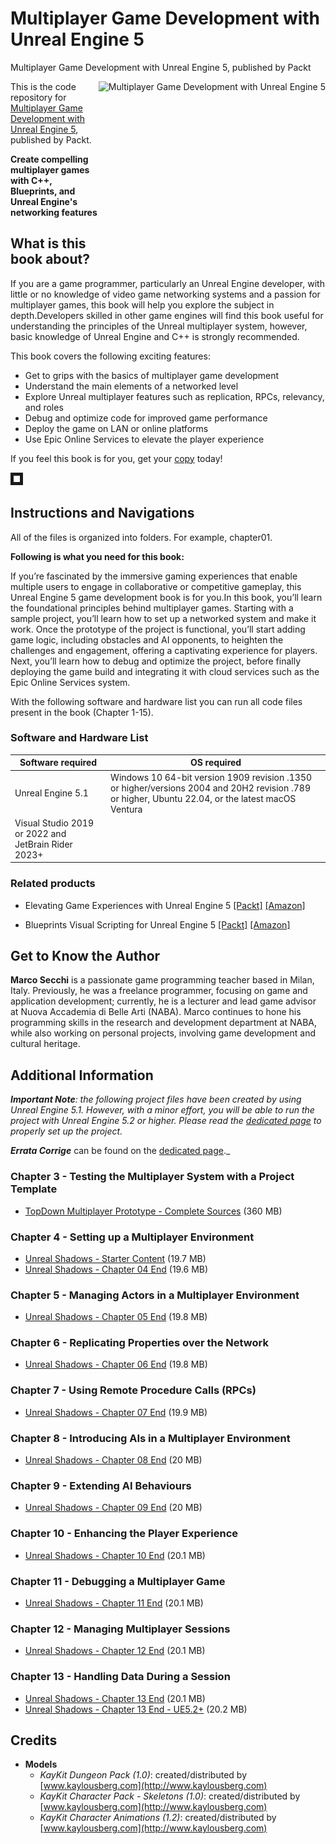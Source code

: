 # Multiplayer Game Development with Unreal Engine 5	
Multiplayer Game Development with Unreal Engine 5, published by Packt

<a href="https://www.packtpub.com/product/multiplayer-game-development-with-unreal-engine-5/9781803232874"><img src="https://static.packt-cdn.com/products/9781803232874/cover/smaller" alt="Multiplayer Game Development with Unreal Engine 5" height="256px" align="right"></a>

This is the code repository for [Multiplayer Game Development with Unreal Engine 5](https://www.packtpub.com/product/multiplayer-game-development-with-unreal-engine-5/9781803232874), published by Packt.

**Create compelling multiplayer games with C++, Blueprints, and Unreal Engine's networking features**

## What is this book about?

If you are a game programmer, particularly an Unreal Engine developer, with little or no knowledge of video game networking systems and a passion for multiplayer games, this book will help you explore the subject in depth.Developers skilled in other game engines will find this book useful for understanding the principles of the Unreal multiplayer system, however, basic knowledge of Unreal Engine and C++ is strongly recommended.

This book covers the following exciting features:

* Get to grips with the basics of multiplayer game development
* Understand the main elements of a networked level
* Explore Unreal multiplayer features such as replication, RPCs, relevancy, and roles
* Debug and optimize code for improved game performance
* Deploy the game on LAN or online platforms
* Use Epic Online Services to elevate the player experience
  
If you feel this book is for you, get your [copy](https://www.amazon.in/Multiplayer-Game-Development-Unreal-Engine/dp/1803232870/ref=tmm_pap_swatch_0?_encoding=UTF8&qid=&sr=) today!

<a href="https://www.packtpub.com/?utm_source=github&utm_medium=banner&utm_campaign=GitHubBanner"><img src="https://raw.githubusercontent.com/PacktPublishing/GitHub/master/GitHub.png" 
alt="https://www.packtpub.com/" border="5" /></a>

## Instructions and Navigations
All of the files is organized into folders. For example, chapter01.


**Following is what you need for this book:**

If you’re fascinated by the immersive gaming experiences that enable multiple users to engage in collaborative or competitive gameplay, this Unreal Engine 5 game development book is for you.In this book, you’ll learn the foundational principles behind multiplayer games. Starting with a sample project, you’ll learn how to set up a networked system and make it work. Once the prototype of the project is functional, you’ll start adding game logic, including obstacles and AI opponents, to heighten the challenges and engagement, offering a captivating experience for players. Next, you’ll learn how to debug and optimize the project, before finally deploying the game build and integrating it with cloud services such as the Epic Online Services system.

With the following software and hardware list you can run all code files present in the book (Chapter 1-15).

### Software and Hardware List
| Software required                    | OS required                         |
| ------------------------------------ | ----------------------------------- |
| Unreal Engine 5.1                    | Windows 10 64-bit version 1909 revision .1350 or higher/versions 2004 and 20H2 revision .789 or higher, Ubuntu 22.04, or the latest macOS Ventura |
|Visual Studio 2019 or 2022 and JetBrain Rider 2023+|                       |

### Related products <Other books you may enjoy>
* Elevating Game Experiences with Unreal Engine 5  [[Packt]](https://www.packtpub.com/product/elevating-game-experiences-with-unreal-engine-5-second-edition/9781803239866#:~:text=Elevating%20Game%20Experiences%20with%20Unreal%20Engine%205%20will%20walk%20you,%2C%20inheritance%2C%20and%20player%20input.x`) [[Amazon]](https://www.amazon.in/Elevating-Game-Experiences-Unreal-Engine/dp/1803239867)

* Blueprints Visual Scripting for Unreal Engine 5  [[Packt]](https://www.packtpub.com/product/blueprints-visual-scripting-for-unreal-engine-5-third-edition/9781801811583) [[Amazon]](https://www.amazon.in/Blueprints-Visual-Scripting-Unreal-Engine/dp/180181158X)

## Get to Know the Author
**Marco Secchi** is a passionate game programming teacher based in Milan, Italy. Previously, he was a freelance programmer, focusing on game and application development; currently, he is a lecturer and lead game advisor at Nuova Accademia di Belle Arti (NABA). Marco continues to hone his programming skills in the research and development department at NABA, while also working on personal projects, involving game development and cultural heritage.

## Additional Information

_**Important Note**: the following project files have been created by using Unreal Engine 5.1. However, with a minor effort, you will be able to run the project with Unreal Engine 5.2 or higher. Please read the [dedicated page](https://github.com/PacktPublishing/Multiplayer-Game-Development-with-Unreal-Engine-5/blob/main/ue-5-2.md) to properly set up the project._

_**Errata Corrige**_ can be found on the [dedicated page](https://github.com/PacktPublishing/Multiplayer-Game-Development-with-Unreal-Engine-5/blob/main/errata.md)._

### Chapter 3 - Testing the Multiplayer System with a Project Template

* [TopDown Multiplayer Prototype - Complete Sources](https://github.com/PacktPublishing/Multiplayer-Game-Development-with-Unreal-Engine-5/releases/download/prototype_v1.0/TopDown_Multiplayer.zip) (360 MB)

### Chapter 4 - Setting up a Multiplayer Environment

* [Unreal Shadows - Starter Content](https://github.com/PacktPublishing/Multiplayer-Game-Development-with-Unreal-Engine-5/releases/download/us-starter-content/UnrealShadows-StarterContent.zip) (19.7 MB)
* [Unreal Shadows - Chapter 04 End](https://github.com/PacktPublishing/Multiplayer-Game-Development-with-Unreal-Engine-5/releases/download/us-chapter-04-end/UnrealShadows_LOTL-chapter-04-end.zip) (19.6 MB)

### Chapter 5 - Managing Actors in a Multiplayer Environment

* [Unreal Shadows - Chapter 05 End](https://github.com/PacktPublishing/Multiplayer-Game-Development-with-Unreal-Engine-5/releases/download/us-chapter-05-end/unrealshadows-ltol-chapter-05-end.zip) (19.8 MB)

### Chapter 6 - Replicating Properties over the Network

* [Unreal Shadows - Chapter 06 End](https://github.com/PacktPublishing/Multiplayer-Game-Development-with-Unreal-Engine-5/releases/download/us-chapter-06-end/unrealshadows-ltol-chapter-06-end.zip) (19.8 MB)

### Chapter 7 - Using Remote Procedure Calls (RPCs)

* [Unreal Shadows - Chapter 07 End](https://github.com/PacktPublishing/Multiplayer-Game-Development-with-Unreal-Engine-5/releases/download/us-chapter-07-end/unrealshadows-ltol-chapter-07-end.zip) (19.9 MB)

### Chapter 8 - Introducing AIs in a Multiplayer Environment

* [Unreal Shadows - Chapter 08 End](https://github.com/PacktPublishing/Multiplayer-Game-Development-with-Unreal-Engine-5/releases/download/us-chapter-08-end/unrealshadows-ltol-chapter-08-end.zip) (20 MB)

### Chapter 9 - Extending AI Behaviours

* [Unreal Shadows - Chapter 09 End](https://github.com/PacktPublishing/Multiplayer-Game-Development-with-Unreal-Engine-5/releases/download/us-chapter-09-end/unrealshadows-ltol-chapter-09-end.zip) (20 MB)

### Chapter 10 - Enhancing the Player Experience

* [Unreal Shadows - Chapter 10 End](https://github.com/PacktPublishing/Multiplayer-Game-Development-with-Unreal-Engine-5/releases/download/us-chapter-10-end/unrealshadows-ltol-chapter-10-end.zip) (20.1 MB)

### Chapter 11 - Debugging a Multiplayer Game

* [Unreal Shadows - Chapter 11 End](https://github.com/PacktPublishing/Multiplayer-Game-Development-with-Unreal-Engine-5/releases/download/us-chapter-11-end/unrealshadows-ltol-chapter-11-end.zip) (20.1 MB)

### Chapter 12 - Managing Multiplayer Sessions

* [Unreal Shadows - Chapter 12 End](https://github.com/PacktPublishing/Multiplayer-Game-Development-with-Unreal-Engine-5/releases/download/chapter-12-end/unrealshadows-ltol-chapter-12-end.zip) (20.1 MB)

### Chapter 13 - Handling Data During a Session

* [Unreal Shadows - Chapter 13 End](https://github.com/PacktPublishing/Multiplayer-Game-Development-with-Unreal-Engine-5/releases/download/us-chapter-13-end/unrealshadows-ltol-chapter-13-end.zip) (20.1 MB)
* [Unreal Shadows - Chapter 13 End - UE5.2+](https://github.com/PacktPublishing/Multiplayer-Game-Development-with-Unreal-Engine-5/releases/download/us-chapret-13-end-ue52/unrealshadows-ltol-chapter-13-end-ue52.zip) (20.2 MB)

## Credits

* **Models**
   * _KayKit Dungeon Pack (1.0)_: created/distributed by [www.kaylousberg.com](http://www.kaylousberg.com)
   * _KayKit Character Pack - Skeletons (1.0)_: created/distributed by [www.kaylousberg.com](http://www.kaylousberg.com)
   * _KayKit Character Animations (1.2)_: created/distributed by [www.kaylousberg.com](http://www.kaylousberg.com)
